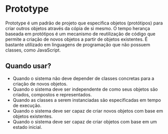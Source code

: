 # Prototype

Prototype é um padrão de projeto que especifica objetos (protótipos) para criar outros objetos através da cópia de si mesmo.
O tempo herança baseada em protótipos é um mecanismo de reutilização de código que permite a criação de novos objetos a partir de objetos existentes.
É bastante utilizado em linguagens de programação que não possuem classes, como JavaScript.

## Quando usar?

- Quando o sistema não deve depender de classes concretas para a criação de novos objetos.
- Quando o sistema deve ser independente de como seus objetos são criados, compostos e representados.
- Quando as classes a serem instanciadas são especificadas em tempo de execução.
- Quando o sistema deve ser capaz de criar novos objetos com base em objetos existentes.
- Quando o sistema deve ser capaz de criar objetos com base em um estado inicial.

